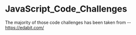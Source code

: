 # JavaScript_Code_Challenges
The majority of those code challenges has been taken from -- https://edabit.com/ 
